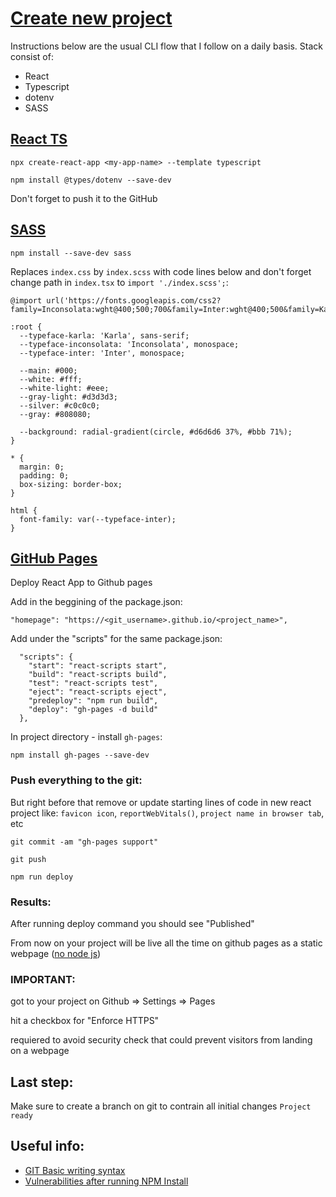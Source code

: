 # [Create new project](https://github.com/will-s-205/cli-helper)
Instructions below are the usual CLI flow that I follow on a daily basis. Stack consist of:
- React
- Typescript
- dotenv
- SASS

## [React TS](https://create-react-app.dev/docs/adding-typescript/)
```
npx create-react-app <my-app-name> --template typescript
```
```
npm install @types/dotenv --save-dev
```
Don't forget to push it to the GitHub

## [SASS](https://github.com/sass/dart-sass#from-npm)
```
npm install --save-dev sass
```
Replaces `index.css` by `index.scss` with code lines below and don't forget change path in `index.tsx` to `import './index.scss';`:
```
@import url('https://fonts.googleapis.com/css2?family=Inconsolata:wght@400;500;700&family=Inter:wght@400;500&family=Karla:wght@400;500;700&display=swap');

:root {
  --typeface-karla: 'Karla', sans-serif;
  --typeface-inconsolata: 'Inconsolata', monospace;
  --typeface-inter: 'Inter', monospace;

  --main: #000;
  --white: #fff;
  --white-light: #eee;
  --gray-light: #d3d3d3;
  --silver: #c0c0c0;
  --gray: #808080;

  --background: radial-gradient(circle, #d6d6d6 37%, #bbb 71%);
}

* {
  margin: 0;
  padding: 0;
  box-sizing: border-box;
}

html {
  font-family: var(--typeface-inter);
}

```
## [GitHub Pages](https://docs.github.com/en/pages/quickstart)
Deploy React App to Github pages

Add in the beggining of the package.json: 
```
"homepage": "https://<git_username>.github.io/<project_name>",
```
Add under the "scripts" for the same package.json:
```
  "scripts": {
    "start": "react-scripts start",
    "build": "react-scripts build",
    "test": "react-scripts test",
    "eject": "react-scripts eject",
    "predeploy": "npm run build",
    "deploy": "gh-pages -d build"
  },
```
In project directory - install `gh-pages`: 
```
npm install gh-pages --save-dev
```
### Push everything to the git: 
But right before that remove or update starting lines of code in new react project like: `favicon icon`, `reportWebVitals()`, `project name in browser tab`, etc
```
git commit -am "gh-pages support"
```
```
git push
```
```
npm run deploy
```
### Results:
After running deploy command you should see "Published"

From now on your project will be live all the time on github pages as a static webpage ([no node js](https://stackoverflow.com/questions/15718649/how-to-publish-a-website-made-by-node-js-to-github-pages))
### IMPORTANT:
got to your project on Github => Settings => Pages

hit a checkbox for "Enforce HTTPS"

requiered to avoid security check that could prevent visitors from landing on a webpage
## Last step:
Make sure to create a branch on git to contrain all initial changes `Project ready`
## Useful info:
- [GIT Basic writing syntax](https://docs.github.com/en/get-started/writing-on-github/getting-started-with-writing-and-formatting-on-github/basic-writing-and-formatting-syntax)
- [Vulnerabilities after running NPM Install](https://www.voitanos.io/blog/don-t-be-alarmed-by-vulnerabilities-after-running-npm-install/)






